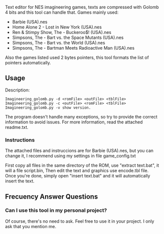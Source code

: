 Text editor for NES imagineering games, texts are compressed with Golomb 4 bits and this tool can handle that. Games mainly used:

- Barbie (USA).nes
- Home Alone 2 - Lost in New York (USA).nes
- Ren & Stimpy Show, The - Buckeroo$! (USA).nes
- Simpsons, The - Bart vs. the Space Mutants (USA).nes
- Simpsons, The - Bart vs. the World (USA).nes
- Simpsons, The - Bartman Meets Radioactive Man (USA).nes

Also the games listed used 2 bytes pointers, this tool formats the list of pointers automatically.

## Usage

Description:

```
Imagineering_golomb.py -d <romFile> <outFile> <tblFile>
Imagineering_golomb.py -c <outFile> <romFile> <tblFile>
Imagineering_golomb.py -v show version.
```

The program doesn't handle many exceptions, so try to provide the correct information to avoid issues. For more information, read the attached readme.txt.

### Instructions

The attached files and instruccions are for Barbie (USA).nes, but you can change it, I recommend using my settings in file game_config.txt

First copy all files in the same directory of the ROM, use "extract text.bat", it will a file script.bin, Then edit the text and graphics use encode.tbl file. Once you're done, simply open "insert text.bat" and it will automatically insert the text.

## Frecuency Answer Questions

### Can I use this tool in my personal project?

Of course, there's no need to ask. Feel free to use it in your project. I only ask that you mention me.
